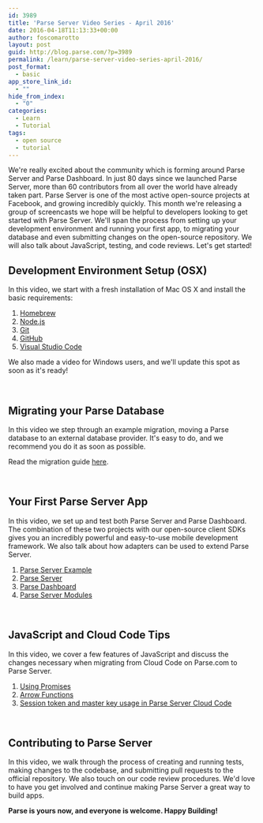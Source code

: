 ```yaml
---
id: 3989
title: 'Parse Server Video Series - April 2016'
date: 2016-04-18T11:13:33+00:00
author: foscomarotto
layout: post
guid: http://blog.parse.com/?p=3989
permalink: /learn/parse-server-video-series-april-2016/
post_format:
  - basic
app_store_link_id:
  - ""
hide_from_index:
  - "0"
categories:
  - Learn
  - Tutorial
tags:
  - open source
  - tutorial
---
```

We're really excited about the community which is forming around Parse Server and Parse Dashboard. In just 80 days since we launched Parse Server, more than 60 contributors from all over the world have already taken part. Parse Server is one of the most active open-source projects at Facebook, and growing incredibly quickly. This month we're releasing a group of screencasts we hope will be helpful to developers looking to get started with Parse Server. We'll span the process from setting up your development environment and running your first app, to migrating your database and even submitting changes on the open-source repository. We will also talk about JavaScript, testing, and code reviews. Let's get started!

## Development Environment Setup (OSX)



In this video, we start with a fresh installation of Mac OS X and install the basic requirements:

<ol class="standard-list">
  <li>
    <a href="http://brew.sh" target="_blank">Homebrew</a>
  </li>
  <li>
    <a href="https://nodejs.org" target="_blank">Node.js</a>
  </li>
  <li>
    <a href="https://git-scm.com" target="_blank">Git</a>
  </li>
  <li>
    <a href="https://github.com" target="_blank">GitHub</a>
  </li>
  <li>
    <a href="https://code.visualstudio.com" target="_blank">Visual Studio Code</a>
  </li>
</ol>

We also made a video for Windows users, and we'll update this spot as soon as it's ready!

&nbsp;

## Migrating your Parse Database



In this video we step through an example migration, moving a Parse database to an external database provider. It's easy to do, and we recommend you do it as soon as possible.

Read the migration guide <a href="https://github.com/ParsePlatform/parse-server/wiki/Migrating-an-Existing-Parse-App" target="_blank">here</a>.

&nbsp;

## Your First Parse Server App



In this video, we set up and test both Parse Server and Parse Dashboard. The combination of these two projects with our open-source client SDKs gives you an incredibly powerful and easy-to-use mobile development framework. We also talk about how adapters can be used to extend Parse Server.

<ol class="standard-list">
  <li>
    <a href="https://github.com/parseplatform/parse-server-example" target="_blank">Parse Server Example</a>
  </li>
  <li>
    <a href="https://github.com/parseplatform/parse-server" target="_blank">Parse Server</a>
  </li>
  <li>
    <a href="https://github.com/parseplatform/parse-dashboard" target="_blank">Parse Dashboard</a>
  </li>
  <li>
    <a href="https://github.com/parse-server-modules" target="_blank">Parse Server Modules</a>
  </li>
</ol>

&nbsp;

## JavaScript and Cloud Code Tips



In this video, we cover a few features of JavaScript and discuss the changes necessary when migrating from Cloud Code on Parse.com to Parse Server.

<ol class="standard-list">
  <li>
    <a href="http://blog.parse.com/learn/engineering/whats-so-great-about-javascript-promises/" target="_blank">Using Promises</a>
  </li>
  <li>
    <a href="https://developer.mozilla.org/en-US/docs/Web/JavaScript/Reference/Functions/Arrow_functions" target="_blank">Arrow Functions</a>
  </li>
  <li>
    <a href="https://github.com/ParsePlatform/parse-server/wiki/Compatibility-with-Hosted-Parse#cloud-code" target="_blank">Session token and master key usage in Parse Server Cloud Code</a>
  </li>
</ol>

&nbsp;

## Contributing to Parse Server



In this video, we walk through the process of creating and running tests, making changes to the codebase, and submitting pull requests to the official repository. We also touch on our code review procedures. We'd love to have you get involved and continue making Parse Server a great way to build apps.

**Parse is yours now, and everyone is welcome. Happy Building!**